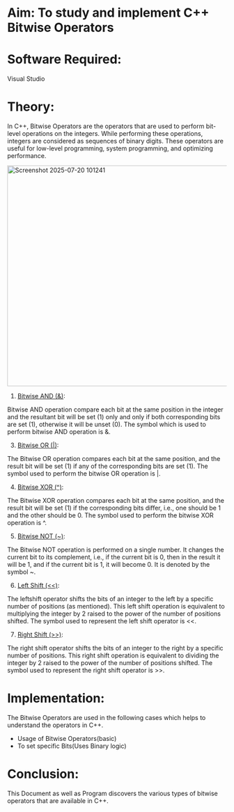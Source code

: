 # Aim: To study and implement C++ Bitwise Operators
# Software Required:
Visual Studio
# Theory:
In C++, Bitwise Operators are the operators that are used to perform bit-level operations on the integers. While performing these operations, integers are considered as sequences of binary digits. These operators are useful for low-level programming, system programming, and optimizing performance.

<img width="700" height="507" alt="Screenshot 2025-07-20 101241" src="https://github.com/user-attachments/assets/717a3245-4fb4-46ec-b745-05d43a9c2f27" />

1. <ins>Bitwise AND (&)</ins>:
   
Bitwise AND operation compare each bit at the same position in the integer and the resultant bit will be set (1) only and only if both corresponding bits are set (1), otherwise it will be unset (0). The symbol which is used to perform bitwise AND operation is &.

3. <ins>Bitwise OR (|)</ins>:
   
The Bitwise OR operation compares each bit at the same position, and the result bit will be set (1) if any of the corresponding bits are set (1). The symbol used to perform the bitwise OR operation is |.

4. <ins>Bitwise XOR (^)</ins>:
   
The Bitwise XOR operation compares each bit at the same position, and the result bit will be set (1) if the corresponding bits differ, i.e., one should be 1 and the other should be 0. The symbol used to perform the bitwise XOR operation is ^.

5. <ins>Bitwise NOT (~)</ins>:
   
The Bitwise NOT operation is performed on a single number. It changes the current bit to its complement, i.e., if the current bit is 0, then in the result it will be 1, and if the current bit is 1, it will become 0. It is denoted by the symbol ~.

6. <ins>Left Shift (<<)</ins>:
   
The leftshift operator shifts the bits of an integer to the left by a specific number of positions (as mentioned). This left shift operation is equivalent to multiplying the integer by 2 raised to the power of the number of positions shifted. The symbol used to represent the left shift operator is <<.

7. <ins>Right Shift (>>)</ins>:
   
The right shift operator shifts the bits of an integer to the right by a specific number of positions. This right shift operation is equivalent to dividing the integer by 2 raised to the power of the number of positions shifted. The symbol used to represent the right shift operator is >>.

# Implementation:
The Bitwise Operators are used in the following cases which helps to understand the operators in C++.
+ Usage of Bitwise Operators(basic)
+ To set specific Bits(Uses Binary logic)

# Conclusion:
This Document as well as Program discovers the various types of bitwise operators that are available in C++.

